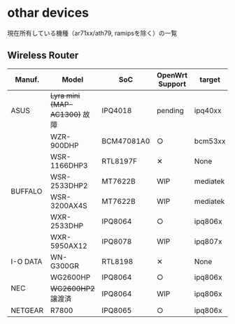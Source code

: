 # othar devices
現在所有している機種（ar71xx/ath79, ramipsを除く）の一覧

## Wireless Router

<table>
	<thead>
		<tr class="active">
			<th>Manuf.</th>
			<th>Model</th>
			<th>SoC</th>
			<th>OpenWrt Support</th>
			<th>target</th>
		</tr>
	</thead>
	<tbody>
		<tr>
			<td>ASUS</td>
			<td><s>Lyra mini (MAP-AC1300)</s> 故障</td>
			<td>IPQ4018</td>
			<td>pending</td>
			<td>ipq40xx</td>
		</tr>
		<tr>
			<td rowspan="6">BUFFALO</td>
			<td>WZR-900DHP</td>
			<td>BCM47081A0</td>
			<td>&#9675;</td>
			<td>bcm53xx</td>
		</tr>
		<tr>
			<td>WSR-1166DHP3</td>
			<td>RTL8197F</td>
			<td>&#10005;</td>
			<td>None</td>
		</tr>
		<tr>
			<td>WSR-2533DHP2</td>
			<td>MT7622B</td>
			<td>WIP</td>
			<td>mediatek</td>
		</tr>
		<tr>
			<td>WSR-3200AX4S</td>
			<td>MT7622B</td>
			<td>WIP</td>
			<td>mediatek</td>
		</tr>
		<tr>
			<td>WXR-2533DHP</td>
			<td>IPQ8064</td>
			<td>&#9675;</td>
			<td>ipq806x</td>
		</tr>
		<tr>
			<td>WXR-5950AX12</td>
			<td>IPQ8078</td>
			<td>WIP</td>
			<td>ipq807x</td>
		</tr>
		<tr>
			<td>I-O DATA</td>
			<td>WN-G300GR</td>
			<td>RTL8198</td>
			<td>&#10005;</td>
			<td>None</td>
		</tr>
		<tr>
			<td rowspan="2">NEC</td>
			<td>WG2600HP</td>
			<td>IPQ8064</td>
			<td>&#9675;</td>
			<td>ipq806x</td>
		</tr>
		<tr>
			<td><s>WG2600HP2</s> 譲渡済</td>
			<td>IPQ8064</td>
			<td>WIP</td>
			<td>ipq806x</td>
		</tr>
		<tr>
			<td rowspan="1">NETGEAR</td>
			<td>R7800</td>
			<td>IPQ8065</td>
			<td>&#9675;</td>
			<td>ipq806x</td>
		</tr>
	</tbody>
</table>
